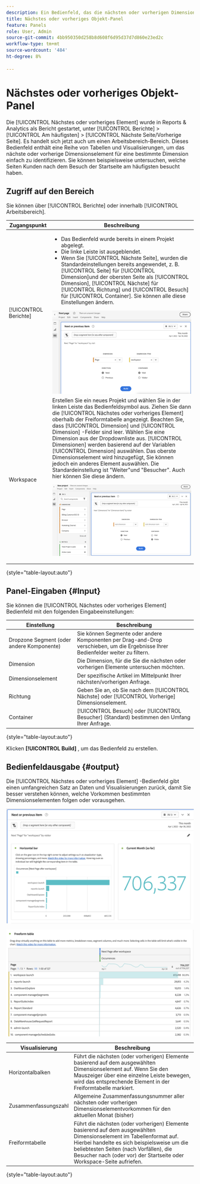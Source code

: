 ```yaml
---
description: Ein Bedienfeld, das die nächsten oder vorherigen Dimensionselemente für eine bestimmte Dimension anzeigt.
title: Nächstes oder vorheriges Objekt-Panel
feature: Panels
role: User, Admin
source-git-commit: 4bb950350d258b8d608f6d95d37d7d860e23ed2c
workflow-type: tm+mt
source-wordcount: '484'
ht-degree: 8%

---
```



# Nächstes oder vorheriges Objekt-Panel

Die [!UICONTROL Nächstes oder vorheriges Element] wurde in Reports &amp; Analytics als Bericht gestartet, unter [!UICONTROL Berichte] > [!UICONTROL Am häufigsten] > [!UICONTROL Nächste Seite/Vorherige Seite]. Es handelt sich jetzt auch um einen Arbeitsbereich-Bereich. Dieses Bedienfeld enthält eine Reihe von Tabellen und Visualisierungen, um das nächste oder vorherige Dimensionselement für eine bestimmte Dimension einfach zu identifizieren. Sie können beispielsweise untersuchen, welche Seiten Kunden nach dem Besuch der Startseite am häufigsten besucht haben.

## Zugriff auf den Bereich

Sie können über [!UICONTROL Berichte] oder innerhalb [!UICONTROL Arbeitsbereich].

| Zugangspunkt | Beschreibung |
| --- | --- |
| [!UICONTROL Berichte] | <ul><li>Das Bedienfeld wurde bereits in einem Projekt abgelegt.</li><li>Die linke Leiste ist ausgeblendet.</li><li>Wenn Sie [!UICONTROL Nächste Seite], wurden die Standardeinstellungen bereits angewendet, z. B. [!UICONTROL Seite] für [!UICONTROL Dimension]und der obersten Seite als [!UICONTROL Dimension], [!UICONTROL Nächste] für [!UICONTROL Richtung] und [!UICONTROL Besuch] für [!UICONTROL Container]. Sie können alle diese Einstellungen ändern.</li></ul>![Nächstes/Vorheriges Bedienfeld](assets/next-previous.png) |
| Workspace | Erstellen Sie ein neues Projekt und wählen Sie in der linken Leiste das Bedienfeldsymbol aus. Ziehen Sie dann die [!UICONTROL Nächstes oder vorheriges Element] oberhalb der Freiformtabelle angezeigt. Beachten Sie, dass [!UICONTROL Dimension] und [!UICONTROL Dimension] -Felder sind leer. Wählen Sie eine Dimension aus der Dropdownliste aus. [!UICONTROL Dimensionen] werden basierend auf der Variablen [!UICONTROL Dimension] auswählen. Das oberste Dimensionselement wird hinzugefügt, Sie können jedoch ein anderes Element auswählen. Die Standardeinstellung ist &quot;Weiter&quot;und &quot;Besucher&quot;. Auch hier können Sie diese ändern.<p>![Nächstes/Vorheriges Bedienfeld](assets/next-previous2.png) |

{style=&quot;table-layout:auto&quot;}

## Panel-Eingaben {#Input}

Sie können die [!UICONTROL Nächstes oder vorheriges Element] Bedienfeld mit den folgenden Eingabeeinstellungen:

| Einstellung | Beschreibung |
| --- | --- |
| Dropzone Segment (oder andere Komponente) | Sie können Segmente oder andere Komponenten per Drag-and-Drop verschieben, um die Ergebnisse Ihrer Bedienfelder weiter zu filtern. |
| Dimension | Die Dimension, für die Sie die nächsten oder vorherigen Elemente untersuchen möchten. |
| Dimensionselement | Der spezifische Artikel im Mittelpunkt Ihrer nächsten/vorherigen Anfrage. |
| Richtung | Geben Sie an, ob Sie nach dem [!UICONTROL Nächste] oder [!UICONTROL Vorherige] Dimensionselement. |
| Container | [!UICONTROL Besuch] oder [!UICONTROL Besucher] (Standard) bestimmen den Umfang Ihrer Anfrage. |

{style=&quot;table-layout:auto&quot;}

Klicken **[!UICONTROL Build]** , um das Bedienfeld zu erstellen.

## Bedienfeldausgabe {#output}

Die [!UICONTROL Nächstes oder vorheriges Element] -Bedienfeld gibt einen umfangreichen Satz an Daten und Visualisierungen zurück, damit Sie besser verstehen können, welche Vorkommen bestimmten Dimensionselementen folgen oder vorausgehen.

![Ausgabe des nächsten/vorherigen Bedienfelds](assets/next-previous-output.png)

![Ausgabe des nächsten/vorherigen Bedienfelds](assets/next-previous-output2.png)

| Visualisierung | Beschreibung |
| --- | --- |
| Horizontalbalken | Führt die nächsten (oder vorherigen) Elemente basierend auf dem ausgewählten Dimensionselement auf. Wenn Sie den Mauszeiger über eine einzelne Leiste bewegen, wird das entsprechende Element in der Freiformtabelle markiert. |
| Zusammenfassungszahl | Allgemeine Zusammenfassungsnummer aller nächsten oder vorherigen Dimensionselementvorkommen für den aktuellen Monat (bisher) |
| Freiformtabelle | Führt die nächsten (oder vorherigen) Elemente basierend auf dem ausgewählten Dimensionselement im Tabellenformat auf. Hierbei handelte es sich beispielsweise um die beliebtesten Seiten (nach Vorfällen), die Besucher nach (oder vor) der Startseite oder Workspace-Seite aufriefen. |

{style=&quot;table-layout:auto&quot;}
